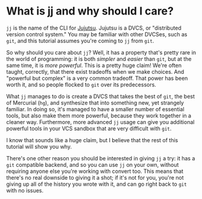 # What is jj and why should I care?

`jj` is the name of the CLI for [Jujutsu][jj]. Jujutsu is a DVCS, or
"distributed version control system." You may be familiar with other DVCSes,
such as `git`, and this tutorial assumes you're coming to `jj` from `git`.

So why should you care about `jj`? Well, it has a property that's pretty rare
in the world of programming: it is both *simpler* and *easier* than `git`, but
at the same time, it is *more powerful*. This is a pretty huge claim! We're
often taught, correctly, that there exist tradeoffs when we make choices. And
"powerful but complex" is a very common tradeoff. That power has been worth it,
and so people flocked to `git` over its predecessors.

What `jj` manages to do is create a DVCS that takes the best of `git`, the best
of Mercurial (`hg`), and synthesize that into something new, yet strangely
familiar. In doing so, it's managed to have a smaller number of essential tools,
but also make them more powerful, because they work together in a cleaner way.
Furthermore, more advanced `jj` usage can give you additional powerful tools in
your VCS sandbox that are very difficult with `git`.

I know that sounds like a huge claim, but I believe that the rest of this
tutorial will show you why.

There's one other reason you should be interested in giving `jj` a try: it has
a `git` compatible backend, and so you can use `jj` on your own, without requiring anyone
else you're working with convert too. This means that there's no real
downside to giving it a shot; if it's not for you, you're not giving up all of
the history you wrote with it, and can go right back to `git` with no issues.

[jj]: https://github.com/martinvonz/jj
